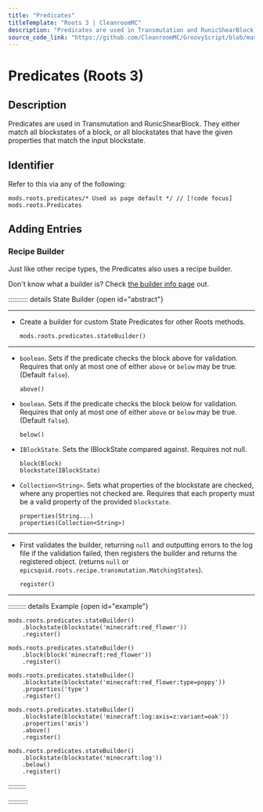 ```yaml
---
title: "Predicates"
titleTemplate: "Roots 3 | CleanroomMC"
description: "Predicates are used in Transmutation and RunicShearBlock. They either match all blockstates of a block, or all blockstates that have the given properties that match the input blockstate."
source_code_link: "https://github.com/CleanroomMC/GroovyScript/blob/master/src/main/java/com/cleanroommc/groovyscript/compat/mods/roots/Predicates.java"
---
```


# Predicates (Roots 3)

## Description

Predicates are used in Transmutation and RunicShearBlock. They either match all blockstates of a block, or all blockstates that have the given properties that match the input blockstate.

## Identifier

Refer to this via any of the following:

```groovy:no-line-numbers {1}
mods.roots.predicates/* Used as page default */ // [!code focus]
mods.roots.Predicates
```


## Adding Entries

### Recipe Builder

Just like other recipe types, the Predicates also uses a recipe builder.

Don't know what a builder is? Check [the builder info page](../../getting_started/builder.md) out.

:::::::::: details State Builder {open id="abstract"}

---

- Create a builder for custom State Predicates for other Roots methods.

    ```groovy:no-line-numbers
    mods.roots.predicates.stateBuilder()
    ```

---

- `boolean`. Sets if the predicate checks the block above for validation. Requires that only at most one of either `above` or `below` may be true. (Default `false`).

    ```groovy:no-line-numbers
    above()
    ```

- `boolean`. Sets if the predicate checks the block below for validation. Requires that only at most one of either `above` or `below` may be true. (Default `false`).

    ```groovy:no-line-numbers
    below()
    ```

- `IBlockState`. Sets the IBlockState compared against. Requires not null.

    ```groovy:no-line-numbers
    block(Block)
    blockstate(IBlockState)
    ```

- `Collection<String>`. Sets what properties of the blockstate are checked, where any properties not checked are. Requires that each property must be a valid property of the provided `blockstate`.

    ```groovy:no-line-numbers
    properties(String...)
    properties(Collection<String>)
    ```

---

- First validates the builder, returning `null` and outputting errors to the log file if the validation failed, then registers the builder and returns the registered object. (returns `null` or `epicsquid.roots.recipe.transmutation.MatchingStates`).

    ```groovy:no-line-numbers
    register()
    ```

---

::::::::: details Example {open id="example"}
```groovy:no-line-numbers
mods.roots.predicates.stateBuilder()
    .blockstate(blockstate('minecraft:red_flower'))
    .register()

mods.roots.predicates.stateBuilder()
    .block(block('minecraft:red_flower'))
    .register()

mods.roots.predicates.stateBuilder()
    .blockstate(blockstate('minecraft:red_flower:type=poppy'))
    .properties('type')
    .register()

mods.roots.predicates.stateBuilder()
    .blockstate(blockstate('minecraft:log:axis=z:variant=oak'))
    .properties('axis')
    .above()
    .register()

mods.roots.predicates.stateBuilder()
    .blockstate(blockstate('minecraft:log'))
    .below()
    .register()
```

:::::::::

::::::::::
